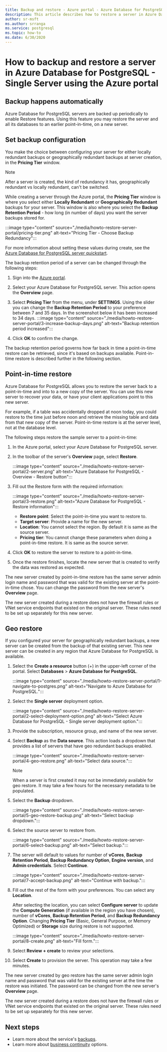 ```yaml
---
title: Backup and restore - Azure portal - Azure Database for PostgreSQL - Single Server
description: This article describes how to restore a server in Azure Database for PostgreSQL - Single Server using the Azure portal.
author: sr-msft
ms.author: srranga
ms.service: postgresql
ms.topic: how-to
ms.date: 6/30/2020
---
```


# How to backup and restore a server in Azure Database for PostgreSQL - Single Server using the Azure portal

## Backup happens automatically
Azure Database for PostgreSQL servers are backed up periodically to enable Restore features. Using this feature you may restore the server and all its databases to an earlier point-in-time, on a new server.

## Set backup configuration

You make the choice between configuring your server for either locally redundant backups or geographically redundant backups at server creation, in the **Pricing Tier** window.

> [!NOTE]
> After a server is created, the kind of redundancy it has, geographically redundant vs locally redundant, can't be switched.
>

While creating a server through the Azure portal, the **Pricing Tier** window is where you select either **Locally Redundant** or **Geographically Redundant** backups for your server. This window is also where you select the **Backup Retention Period** - how long (in number of days) you want the server backups stored for.

   :::image type="content" source="./media/howto-restore-server-portal/pricing-tier.png" alt-text="Pricing Tier - Choose Backup Redundancy":::

For more information about setting these values during create, see the [Azure Database for PostgreSQL server quickstart](quickstart-create-server-database-portal.md).

The backup retention period of a server can be changed through the following steps:
1. Sign into the [Azure portal](https://portal.azure.com/).
2. Select your Azure Database for PostgreSQL server. This action opens the **Overview** page.
3. Select **Pricing Tier** from the menu, under **SETTINGS**. Using the slider you can change the **Backup Retention Period** to your preference between 7 and 35 days.
In the screenshot below it has been increased to 34 days.
:::image type="content" source="./media/howto-restore-server-portal/3-increase-backup-days.png" alt-text="Backup retention period increased":::

4. Click **OK** to confirm the change.

The backup retention period governs how far back in time a point-in-time restore can be retrieved, since it's based on backups available. Point-in-time restore is described further in the following section. 

## Point-in-time restore
Azure Database for PostgreSQL allows you to restore the server back to a point-in-time and into to a new copy of the server. You can use this new server to recover your data, or have your client applications point to this new server.

For example, if a table was accidentally dropped at noon today, you could restore to the time just before noon and retrieve the missing table and data from that new copy of the server. Point-in-time restore is at the server level, not at the database level.

The following steps restore the sample server to a point-in-time:
1. In the Azure portal, select your Azure Database for PostgreSQL server. 

2. In the toolbar of the server's **Overview** page, select **Restore**.

   :::image type="content" source="./media/howto-restore-server-portal/2-server.png" alt-text="Azure Database for PostgreSQL - Overview - Restore button":::

3. Fill out the Restore form with the required information:

   :::image type="content" source="./media/howto-restore-server-portal/3-restore.png" alt-text="Azure Database for PostgreSQL - Restore information":::
   - **Restore point**: Select the point-in-time you want to restore to.
   - **Target server**: Provide a name for the new server.
   - **Location**: You cannot select the region. By default it is same as the source server.
   - **Pricing tier**: You cannot change these parameters when doing a point-in-time restore. It is same as the source server. 

4. Click **OK** to restore the server to restore to a point-in-time. 

5. Once the restore finishes, locate the new server that is created to verify the data was restored as expected.

The new server created by point-in-time restore has the same server admin login name and password that was valid for the existing server at the point-in-time chose. You can change the password from the new server's **Overview** page.

The new server created during a restore does not have the firewall rules or VNet service endpoints that existed on the original server. These rules need to be set up separately for this new server.

## Geo restore

If you configured your server for geographically redundant backups, a new server can be created from the backup of that existing server. This new server can be created in any region that Azure Database for PostgreSQL is available.  

1. Select the **Create a resource** button (+) in the upper-left corner of the portal. Select **Databases** > **Azure Database for PostgreSQL**.

   :::image type="content" source="./media/howto-restore-server-portal/1-navigate-to-postgres.png" alt-text="Navigate to Azure Database for PostgreSQL.":::

2. Select the **Single server** deployment option.

   :::image type="content" source="./media/howto-restore-server-portal/2-select-deployment-option.png" alt-text="Select Azure Database for PostgreSQL - Single server deployment option.":::
 
3. Provide the subscription, resource group, and name of the new server. 

4. Select **Backup** as the **Data source**. This action loads a dropdown that provides a list of servers that have geo redundant backups enabled.
   
   :::image type="content" source="./media/howto-restore-server-portal/4-geo-restore.png" alt-text="Select data source.":::
    
   > [!NOTE]
   > When a server is first created it may not be immediately available for geo restore. It may take a few hours for the necessary metadata to be populated.
   >

5. Select the **Backup** dropdown.
   
   :::image type="content" source="./media/howto-restore-server-portal/5-geo-restore-backup.png" alt-text="Select backup dropdown.":::

6. Select the source server to restore from.
   
   :::image type="content" source="./media/howto-restore-server-portal/6-select-backup.png" alt-text="Select backup.":::

7. The server will default to values for number of **vCores**, **Backup Retention Period**, **Backup Redundancy Option**, **Engine version**, and **Admin credentials**. Select **Continue**. 
   
   :::image type="content" source="./media/howto-restore-server-portal/7-accept-backup.png" alt-text="Continue with backup.":::

8. Fill out the rest of the form with your preferences. You can select any **Location**.

    After selecting the location, you can select **Configure server** to update the **Compute Generation** (if available in the region you have chosen), number of **vCores**, **Backup Retention Period**, and **Backup Redundancy Option**. Changing **Pricing Tier** (Basic, General Purpose, or Memory Optimized) or **Storage** size during restore is not supported.

   :::image type="content" source="./media/howto-restore-server-portal/8-create.png" alt-text="Fill form."::: 

9. Select **Review + create** to review your selections. 

10. Select **Create** to provision the server. This operation may take a few minutes.

The new server created by geo restore has the same server admin login name and password that was valid for the existing server at the time the restore was initiated. The password can be changed from the new server's **Overview** page.

The new server created during a restore does not have the firewall rules or VNet service endpoints that existed on the original server. These rules need to be set up separately for this new server.


## Next steps
- Learn more about the service's [backups](concepts-backup.md).
- Learn more about [business continuity](concepts-business-continuity.md) options.